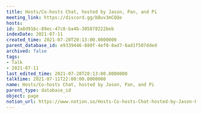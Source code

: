 ```yaml
---
title: Hosts/Co-hosts Chat, hosted by Jason, Pan, and Pi
meeting_link: https://discord.gg/bBuv3mCQQe
hosts: 
id: 3a8d916c-89ec-47c8-ba4b-305878222beb
indexDate: 2021-07-11
created_time: 2021-07-20T20:13:00.0000000
parent_database_id: e9339446-880f-4ef0-8ad7-8ad1f507dded
archived: false
tags:
- Talk
- 2021-07-11
last_edited_time: 2021-07-20T20:13:00.0000000
talktime: 2021-07-11T22:00:00.0000000
name: Hosts/Co-hosts Chat, hosted by Jason, Pan, and Pi
parent_type: database_id
object: page
notion_url: https://www.notion.so/Hosts-Co-hosts-Chat-hosted-by-Jason-Pan-and-Pi-3a8d916c89ec47c8ba4b305878222beb
---
```





